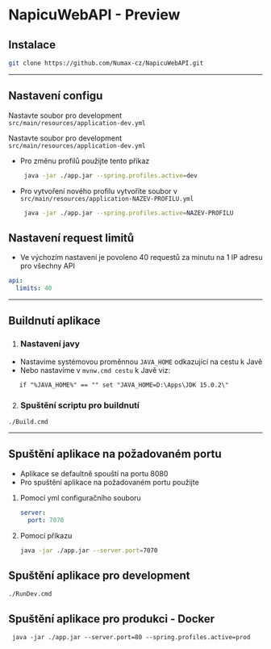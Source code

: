 # NapicuWebAPI - Preview

## Instalace
   ```sh
   git clone https://github.com/Numax-cz/NapicuWebAPI.git
   ``` 

---

## Nastavení configu

Nastavte soubor pro development <br />
`src/main/resources/application-dev.yml` <br/>

Nastavte soubor pro development <br />
`src/main/resources/application-dev.yml` <br/>

- Pro změnu profilů použijte tento příkaz
    ```sh
     java -jar ./app.jar --spring.profiles.active=dev
    ``` 
- Pro vytvoření nového profilu vytvoříte soubor v `src/main/resources/application-NAZEV-PROFILU.yml`
    ```sh
     java -jar ./app.jar --spring.profiles.active=NAZEV-PROFILU
    ```
## Nastavení request limitů
- Ve výchozím nastavení je povoleno 40 requestů za minutu na 1 IP adresu pro všechny API
```yml
api:
  limits: 40
```
---

## Buildnutí aplikace
1. ### Nastavení javy
- Nastavíme systémovou proměnnou `JAVA_HOME` odkazující na cestu k Javě
- Nebo nastavíme v `mvnw.cmd cestu` k Javě viz:

```shell 
   if "%JAVA_HOME%" == "" set "JAVA_HOME=D:\Apps\JDK 15.0.2\"
```

2. ### Spuštění scriptu pro buildnutí
```shell
./Build.cmd
```

---


## Spuštění aplikace na požadovaném portu 
- Aplikace se defaultně spouští na portu 8080
- Pro spuštění aplikace na požadovaném portu použijte
1. Pomocí yml configuračního souboru
    ```yml
    server:
      port: 7070
    ```
2. Pomocí příkazu
    ```sh
    java -jar ./app.jar --server.port=7070
    ```

## Spuštění aplikace pro development
```shell
./RunDev.cmd
```

## Spuštění aplikace pro produkci - Docker
```shell
 java -jar ./app.jar --server.port=80 --spring.profiles.active=prod
```